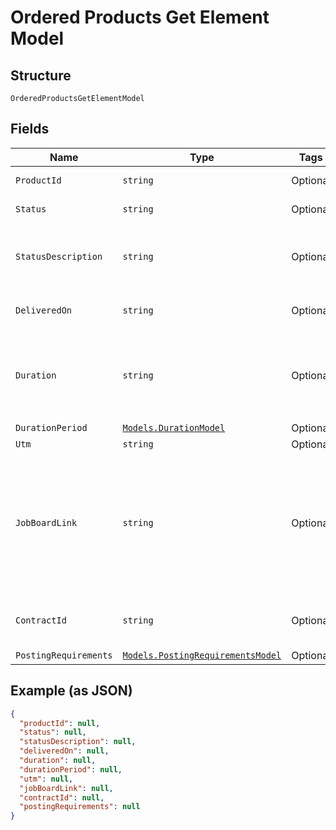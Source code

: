 
# Ordered Products Get Element Model

## Structure

`OrderedProductsGetElementModel`

## Fields

| Name | Type | Tags | Description |
|  --- | --- | --- | --- |
| `ProductId` | `string` | Optional | Product Identification |
| `Status` | `string` | Optional | Status per product |
| `StatusDescription` | `string` | Optional | Status description, additional status information |
| `DeliveredOn` | `string` | Optional | Date when the channel went online |
| `Duration` | `string` | Optional | How long will the `Product` be online. [DEPRECATED] please instead use the `durationPeriod` |
| `DurationPeriod` | [`Models.DurationModel`](../../doc/models/duration-model.md) | Optional | - |
| `Utm` | `string` | Optional | Tracking codes |
| `JobBoardLink` | `string` | Optional | Link to the job ad on the channel. Sometimes this link is not available from a job board, then the product homepage is returned. |
| `ContractId` | `string` | Optional | Contract Identifier for My Contracts product |
| `PostingRequirements` | [`Models.PostingRequirementsModel`](../../doc/models/posting-requirements-model.md) | Optional | - |

## Example (as JSON)

```json
{
  "productId": null,
  "status": null,
  "statusDescription": null,
  "deliveredOn": null,
  "duration": null,
  "durationPeriod": null,
  "utm": null,
  "jobBoardLink": null,
  "contractId": null,
  "postingRequirements": null
}
```

